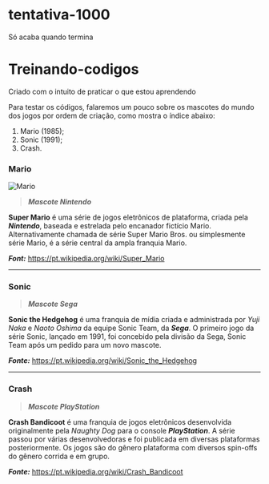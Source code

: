 # tentativa-1000

Só acaba quando termina

# Treinando-codigos
Criado com o intuito de praticar o que estou aprendendo

Para testar os códigos, falaremos um pouco sobre os mascotes do mundo dos jogos por ordem de criação, como mostra o índice abaixo:

1. Mario (1985);
2. Sonic (1991);
3. Crash.

### Mario


![Mario](https://www.google.com/url?sa=i&url=https%3A%2F%2Fherois.fandom.com%2Fpt-br%2Fwiki%2FMario_%2528Super_Mario_Bros._O_Filme%2529&psig=AOvVaw2UMwEd2rw9eWNv36ShFMwS&ust=1699454685532000&source=images&cd=vfe&opi=89978449&ved=0CBEQjRxqFwoTCMD8vZmQsoIDFQAAAAAdAAAAABAE)

>***Mascote Nintendo***

**Super Mario** é uma série de jogos eletrônicos de plataforma, criada pela ***Nintendo***, baseada e estrelada pelo encanador fictício Mario. Alternativamente chamada de série Super Mario Bros. ou simplesmente série Mario, é a série central da ampla franquia Mario.

***Font:*** <https://pt.wikipedia.org/wiki/Super_Mario>


--------------------------------------------------------------------------------------------------

### Sonic



>***Mascote Sega*** 

**Sonic the Hedgehog** é uma franquia de mídia criada e administrada por *Yuji Naka* e *Naoto Oshima* da equipe Sonic Team, da ***Sega***. O primeiro jogo da série Sonic, lançado em 1991, foi concebido pela divisão da Sega, Sonic Team após um pedido para um novo mascote.

***Fonte:*** <https://pt.wikipedia.org/wiki/Sonic_the_Hedgehog>


----------------------------------------------------------------------------------------------------

### Crash



>***Mascote PlayStation***

**Crash Bandicoot** é uma franquia de jogos eletrônicos desenvolvida originalmente pela *Naughty Dog* para o console ***PlayStation***. A série passou por várias desenvolvedoras e foi publicada em diversas plataformas posteriormente. Os jogos são do gênero plataforma com diversos spin-offs do gênero corrida e em grupo.

***Fonte:*** <https://pt.wikipedia.org/wiki/Crash_Bandicoot>
